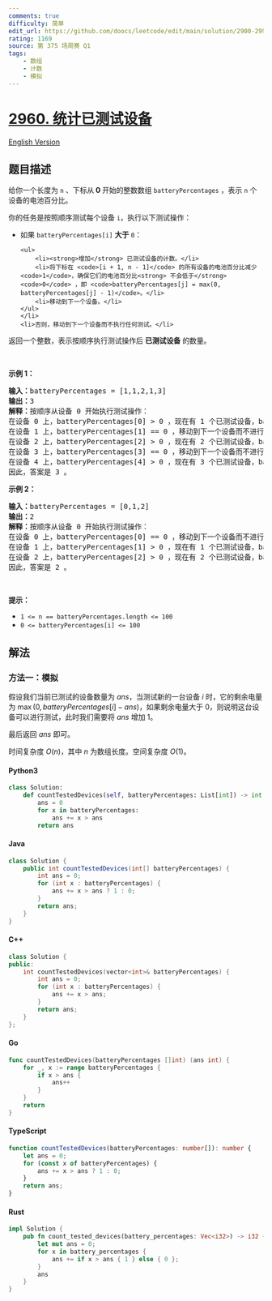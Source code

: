 ```yaml
---
comments: true
difficulty: 简单
edit_url: https://github.com/doocs/leetcode/edit/main/solution/2900-2999/2960.Count%20Tested%20Devices%20After%20Test%20Operations/README.md
rating: 1169
source: 第 375 场周赛 Q1
tags:
    - 数组
    - 计数
    - 模拟
---
```


<!-- problem:start -->

# [2960. 统计已测试设备](https://leetcode.cn/problems/count-tested-devices-after-test-operations)

[English Version](/solution/2900-2999/2960.Count%20Tested%20Devices%20After%20Test%20Operations/README_EN.md)

## 题目描述

<!-- description:start -->

<p>给你一个长度为 <code>n</code> 、下标从<strong> 0 </strong>开始的整数数组 <code>batteryPercentages</code> ，表示 <code>n</code> 个设备的电池百分比。</p>

<p>你的任务是按照顺序测试每个设备 <code>i</code>，执行以下测试操作：</p>

<ul>
	<li>如果 <code>batteryPercentages[i]</code> <strong>大于</strong> <code>0</code>：

    <ul>
    	<li><strong>增加</strong> 已测试设备的计数。</li>
    	<li>将下标在 <code>[i + 1, n - 1]</code> 的所有设备的电池百分比减少 <code>1</code>，确保它们的电池百分比<strong> 不会低于</strong> <code>0</code> ，即 <code>batteryPercentages[j] = max(0, batteryPercentages[j] - 1)</code>。</li>
    	<li>移动到下一个设备。</li>
    </ul>
    </li>
    <li>否则，移动到下一个设备而不执行任何测试。</li>

</ul>

<p>返回一个整数，表示按顺序执行测试操作后 <strong>已测试设备</strong> 的数量。</p>

<p>&nbsp;</p>

<p><strong class="example">示例 1：</strong></p>

<pre>
<strong>输入：</strong>batteryPercentages = [1,1,2,1,3]
<strong>输出：</strong>3
<strong>解释：</strong>按顺序从设备 0 开始执行测试操作：
在设备 0 上，batteryPercentages[0] &gt; 0 ，现在有 1 个已测试设备，batteryPercentages 变为 [1,0,1,0,2] 。
在设备 1 上，batteryPercentages[1] == 0 ，移动到下一个设备而不进行测试。
在设备 2 上，batteryPercentages[2] &gt; 0 ，现在有 2 个已测试设备，batteryPercentages 变为 [1,0,1,0,1] 。
在设备 3 上，batteryPercentages[3] == 0 ，移动到下一个设备而不进行测试。
在设备 4 上，batteryPercentages[4] &gt; 0 ，现在有 3 个已测试设备，batteryPercentages 保持不变。
因此，答案是 3 。
</pre>

<p><strong class="example">示例 2：</strong></p>

<pre>
<strong>输入：</strong>batteryPercentages = [0,1,2]
<strong>输出：</strong>2
<strong>解释：</strong>按顺序从设备 0 开始执行测试操作：
在设备 0 上，batteryPercentages[0] == 0 ，移动到下一个设备而不进行测试。
在设备 1 上，batteryPercentages[1] &gt; 0 ，现在有 1 个已测试设备，batteryPercentages 变为 [0,1,1] 。
在设备 2 上，batteryPercentages[2] &gt; 0 ，现在有 2 个已测试设备，batteryPercentages 保持不变。
因此，答案是 2 。
</pre>

<p>&nbsp;</p>

<p><strong>提示：</strong></p>

<ul>
	<li><code>1 &lt;= n == batteryPercentages.length &lt;= 100 </code></li>
	<li><code>0 &lt;= batteryPercentages[i] &lt;= 100</code></li>
</ul>

<!-- description:end -->

## 解法

<!-- solution:start -->

### 方法一：模拟

假设我们当前已测试的设备数量为 $ans$，当测试新的一台设备 $i$ 时，它的剩余电量为 $\max(0, batteryPercentages[i] - ans)$，如果剩余电量大于 $0$，则说明这台设备可以进行测试，此时我们需要将 $ans$ 增加 $1$。

最后返回 $ans$ 即可。

时间复杂度 $O(n)$，其中 $n$ 为数组长度。空间复杂度 $O(1)$。

<!-- tabs:start -->

#### Python3

```python
class Solution:
    def countTestedDevices(self, batteryPercentages: List[int]) -> int:
        ans = 0
        for x in batteryPercentages:
            ans += x > ans
        return ans
```

#### Java

```java
class Solution {
    public int countTestedDevices(int[] batteryPercentages) {
        int ans = 0;
        for (int x : batteryPercentages) {
            ans += x > ans ? 1 : 0;
        }
        return ans;
    }
}
```

#### C++

```cpp
class Solution {
public:
    int countTestedDevices(vector<int>& batteryPercentages) {
        int ans = 0;
        for (int x : batteryPercentages) {
            ans += x > ans;
        }
        return ans;
    }
};
```

#### Go

```go
func countTestedDevices(batteryPercentages []int) (ans int) {
	for _, x := range batteryPercentages {
		if x > ans {
			ans++
		}
	}
	return
}
```

#### TypeScript

```ts
function countTestedDevices(batteryPercentages: number[]): number {
    let ans = 0;
    for (const x of batteryPercentages) {
        ans += x > ans ? 1 : 0;
    }
    return ans;
}
```

#### Rust

```rust
impl Solution {
    pub fn count_tested_devices(battery_percentages: Vec<i32>) -> i32 {
        let mut ans = 0;
        for x in battery_percentages {
            ans += if x > ans { 1 } else { 0 };
        }
        ans
    }
}
```

<!-- tabs:end -->

<!-- solution:end -->

<!-- problem:end -->
